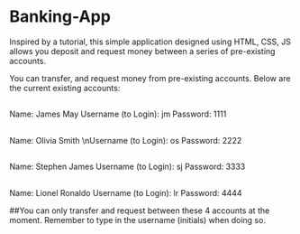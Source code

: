 # Banking-App
Inspired by a tutorial, this simple application designed using HTML, CSS, JS allows you deposit and request money between a series of pre-existing accounts.

You can transfer, and request money from pre-existing accounts. Below are the current existing accounts:

##
Name: James May
Username (to Login): jm
Password: 1111
##
Name: Olivia Smith \nUsername (to Login): os
Password: 2222
##
Name: Stephen James
Username (to Login): sj
Password: 3333
##
Name: Lionel Ronaldo
Username (to Login): lr
Password: 4444

##You can only transfer and request between these 4 accounts at the moment. Remember to type in the username (initials) when doing so.
